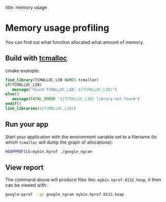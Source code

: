 title: memory usage

# **Memory usage profiling**

You can find out what function allocated what amount of memory.

## Build with [tcmalloc](https://gperftools.github.io/gperftools/heapprofile.html)

cmake example:
```cmake
find_library(TCMALLOC_LIB NAMES tcmalloc)
if(TCMALLOC_LIB)
   message("Found TCMALLOC_LIB: ${TCMALLOC_LIB}")
else()
   message(FATAL_ERROR "${TCMALLOC_LIB} library not found")
endif()
link_libraries(${TCMALLOC_LIB})
```


## Run your app
Start your application with the environment variable set to a filename
(to which `tcmalloc` will dump the graph of allocations):

```bash
HEAPPROFILE=mybin.hprof ./google_ngram
```


## View report
The command above will produce files like: `mybin.hprof.0132.heap`, it then can be viewed with:

```bash
google-pprof --gv google_ngram mybin.hprof.0132.heap
```
